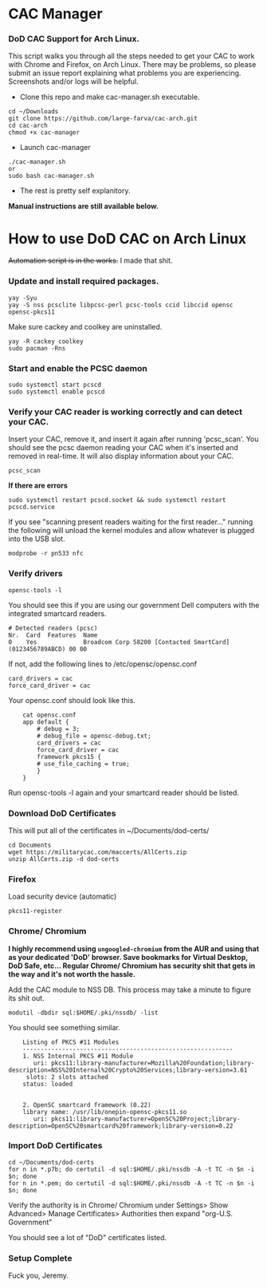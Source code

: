 # CAC Manager

### DoD CAC Support for Arch Linux.

This script walks you through all the steps needed to get your CAC to work with Chrome and Firefox, on Arch Linux. There may be problems, so please submit an issue report explaining what problems you are experiencing. Screenshots and/or logs will be helpful.

- Clone this repo and make cac-manager.sh executable.
```
cd ~/Downloads
git clone https://github.com/large-farva/cac-arch.git
cd cac-arch
chmod +x cac-manager
```
- Launch cac-manager
```
./cac-manager.sh
or
sudo bash cac-manager.sh
```
- The rest is pretty self explanitory.


**Manual instructions are still available below.**


# How to use DoD CAC on Arch Linux

~~Automation script is in the works.~~ I made that shit.

### Update and install required packages.
```
yay -Syu
yay -S nss pcsclite libpcsc-perl pcsc-tools ccid libccid opensc opensc-pkcs11
```
Make sure cackey and coolkey are uninstalled.
```
yay -R cackey coolkey
sudo pacman -Rns
```

### Start and enable the PCSC daemon
```
sudo systemctl start pcscd
sudo systemctl enable pcscd
```

### Verify your CAC reader is working correctly and can detect your CAC.
Insert your CAC, remove it, and insert it again after running 'pcsc_scan'. You should see the pcsc daemon reading your CAC when it's inserted and removed in real-time. It will also display information about your CAC.

```pcsc_scan```

**If there are errors**
```
sudo systemctl restart pcscd.socket && sudo systemctl restart pcscd.service
```

If you see "scanning present readers waiting for the first reader..." running the following will unload the kernel modules and allow whatever is plugged into the USB slot.
```
modprobe -r pn533 nfc
```

### Verify drivers
```
opensc-tools -l
```

You should see this if you are using our government Dell computers with the integrated smartcard readers.
```
# Detected readers (pcsc)
Nr.  Card  Features  Name
0    Yes             Broadcom Corp 58200 [Contacted SmartCard] (0123456789ABCD) 00 00
```

If not, add the following lines to /etc/opensc/opensc.conf
```
card_drivers = cac
force_card_driver = cac
```
Your opensc.conf should look like this.
```
    cat opensc.conf
    app default {
        # debug = 3;
        # debug_file = opensc-debug.txt;
        card_drivers = cac
        force_card_driver = cac
        framework pkcs15 {	
        # use_file_caching = true;
        }
    }
```
Run opensc-tools -l again and your smartcard reader should be listed.

### Download DoD Certificates
This will put all of the certificates in ~/Documents/dod-certs/
```
cd Documents
wget https://militarycac.com/maccerts/AllCerts.zip
unzip AllCerts.zip -d dod-certs
```

### Firefox
Load security device (automatic)
```
pkcs11-register
```

### Chrome/ Chromium

**I highly recommend using ```ungoogled-chromium``` from the AUR and using that as your dedicated 'DoD' browser. Save bookmarks for Virtual Desktop, DoD Safe, etc... Regular Chrome/ Chromium has security shit that gets in the way and it's not worth the hassle.**

Add the CAC module to NSS DB.
This process may take a minute to figure its shit out.
```
modutil -dbdir sql:$HOME/.pki/nssdb/ -list
```
You should see something similar.
```
    Listing of PKCS #11 Modules
    -----------------------------------------------------------
    1. NSS Internal PKCS #11 Module
   	   uri: pkcs11:library-manufacturer=Mozilla%20Foundation;library-description=NSS%20Internal%20Crypto%20Services;library-version=3.61
   	 slots: 2 slots attached
   	status: loaded


    2. OpenSC smartcard framework (0.22)
	library name: /usr/lib/onepin-opensc-pkcs11.so
	   uri: pkcs11:library-manufacturer=OpenSC%20Project;library-description=OpenSC%20smartcard%20framework;library-version=0.22
```

### Import DoD Certificates
```
cd ~/Documents/dod-certs
for n in *.p7b; do certutil -d sql:$HOME/.pki/nssdb -A -t TC -n $n -i $n; done
for n in *.pem; do certutil -d sql:$HOME/.pki/nssdb -A -t TC -n $n -i $n; done
```
Verify the authority is in Chrome/ Chromium under Settings> Show Advanced> Manage Certificates> Authorities then expand "org-U.S. Government"

You should see a lot of "DoD" certificates listed.

### Setup Complete

Fuck you, Jeremy.
